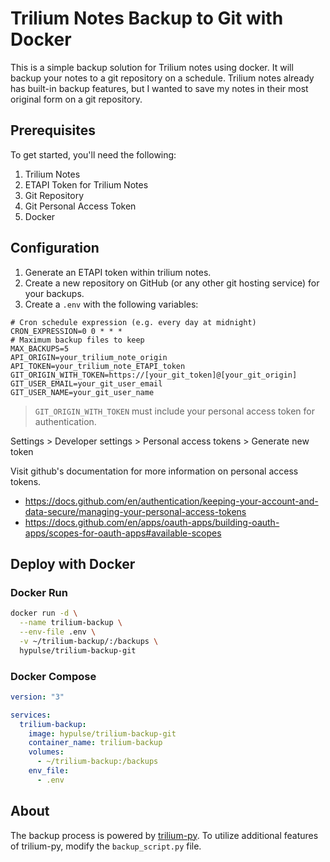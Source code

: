 # Trilium Notes Backup to Git with Docker

This is a simple backup solution for Trilium notes using docker. It will backup your notes to a git repository on a schedule.
Trilium notes already has built-in backup features, but I wanted to save my notes in their most original form on a git repository.

## Prerequisites

To get started, you'll need the following:

1. Trilium Notes
2. ETAPI Token for Trilium Notes
3. Git Repository
4. Git Personal Access Token
5. Docker

## Configuration

1. Generate an ETAPI token within trilium notes.
2. Create a new repository on GitHub (or any other git hosting service) for your backups.
3. Create a `.env` with the following variables:

```
# Cron schedule expression (e.g. every day at midnight)
CRON_EXPRESSION=0 0 * * *
# Maximum backup files to keep
MAX_BACKUPS=5
API_ORIGIN=your_trilium_note_origin
API_TOKEN=your_trilium_note_ETAPI_token
GIT_ORIGIN_WITH_TOKEN=https://[your_git_token]@[your_git_origin]
GIT_USER_EMAIL=your_git_user_email
GIT_USER_NAME=your_git_user_name
```

> `GIT_ORIGIN_WITH_TOKEN` must include your personal access token for authentication.

Settings > Developer settings > Personal access tokens > Generate new token

Visit github's documentation for more information on personal access tokens.

- https://docs.github.com/en/authentication/keeping-your-account-and-data-secure/managing-your-personal-access-tokens
- https://docs.github.com/en/apps/oauth-apps/building-oauth-apps/scopes-for-oauth-apps#available-scopes

## Deploy with Docker

### Docker Run

```bash
docker run -d \
  --name trilium-backup \
  --env-file .env \
  -v ~/trilium-backup/:/backups \
  hypulse/trilium-backup-git
```

### Docker Compose

```yaml
version: "3"

services:
  trilium-backup:
    image: hypulse/trilium-backup-git
    container_name: trilium-backup
    volumes:
      - ~/trilium-backup:/backups
    env_file:
      - .env
```

## About

The backup process is powered by [trilium-py](https://github.com/Nriver/trilium-py). To utilize additional features of trilium-py, modify the `backup_script.py` file.
